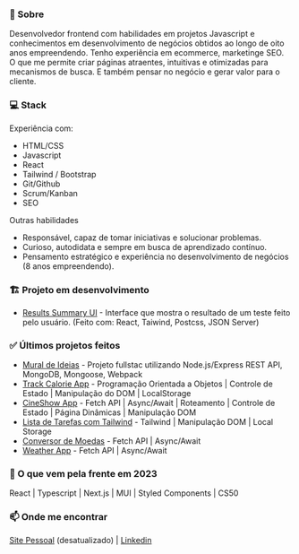 ### 👋 Sobre 

Desenvolvedor frontend com habilidades em projetos Javascript e conhecimentos em desenvolvimento de negócios obtidos ao longo de oito anos empreendendo. Tenho experiência em ecommerce, marketinge SEO. O que me permite criar páginas atraentes, intuitivas e otimizadas para mecanismos de busca. E também pensar no negócio e gerar valor para o cliente. 

### 💻 Stack
Experiência com:
- HTML/CSS
- Javascript 
- React
- Tailwind / Bootstrap
- Git/Github
- Scrum/Kanban
- SEO

Outras habilidades
- Responsável, capaz de tomar iniciativas e solucionar problemas.
- Curioso, autodidata e sempre em busca de aprendizado contínuo.
- Pensamento estratégico e experiência no desenvolvimento de negócios (8 anos empreendendo).

### 🏗️ Projeto em desenvolvimento
- [Results Summary UI](https://github.com/aecio-neto/react-results-summary-ui-component) - Interface que mostra o resultado de um teste feito pelo usuário. (Feito com: React, Taiwind, Postcss, JSON Server)

### ✅ Últimos projetos feitos
- [Mural de Ideias](https://github.com/aecio-neto/reflection-board) - Projeto fullstac utilizando Node.js/Express REST API, MongoDB, Mongoose, Webpack
- [Track Calorie App](https://github.com/aecio-neto/Portfolio/tree/main/4%20-%20advanced/04%20-%20tracalorie_app) - Programação Orientada a Objetos | Controle de Estado | Manipulação do DOM | LocalStorage
- [CineShow App](https://github.com/aecio-neto/Portfolio/tree/main/4%20-%20advanced/03%20-%20cineShow%20app) - Fetch API | Async/Await | Roteamento | Controle de Estado | Página Dinâmicas | Manipulação DOM
- [Lista de Tarefas com Tailwind](https://github.com/aecio-neto/Portfolio/tree/main/3%20-%20intermediate/03%20-%20To-do%20List%202.0) - Tailwind | Manipulação DOM | Local Storage
- [Conversor de Moedas](https://github.com/aecio-neto/Portfolio/tree/main/4%20-%20advanced/02%20-%20Conversor%20de%20moedas) - Fetch API | Async/Await
- [Weather App](https://github.com/aecio-neto/Portfolio/tree/main/4%20-%20advanced/01%20-%20weather-app) - Fetch API | Async/Await

### 🚀 O que vem pela frente em 2023
React | Typescript | Next.js | MUI | Styled Components | CS50

### 📫 Onde me encontrar 

[Site Pessoal](https://aecioneto.com.br/) (desatualizado) |
[Linkedin](https://linkedin.com/in/aecio-neto)
